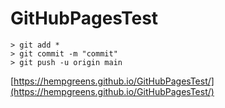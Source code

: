# GitHubPagesTest

```
> git add *
> git commit -m "commit"
> git push -u origin main
```

[https://hempgreens.github.io/GitHubPagesTest/](https://hempgreens.github.io/GitHubPagesTest/)